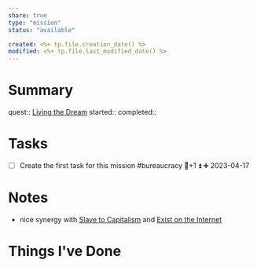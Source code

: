 ```yaml
---
share: true
type: "mission"
status: "available"

created: <%+ tp.file.creation_date() %> 
modified: <%+ tp.file.last_modified_date() %>
---
```

 
# Summary
quest:: [Living the Dream](./Living%20the%20Dream.md)
started:: 
completed::
# Tasks
- [ ] Create the first task for this mission #bureaucracy 🥄+1 ⏫ ➕ 2023-04-17

# Notes
- nice synergy with [Slave to Capitalism](./Slave%20to%20Capitalism.md) and [Exist on the Internet](./Exist%20on%20the%20Internet.md)
# Things I've Done